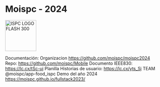 # Moispc - 2024

<img src="https://github.com/user-attachments/assets/0bf52317-646d-4954-be80-caa421b0206d" alt="ISPC LOGO FLASH 300" width="100"/>

Documentación:
Organizacion	https://github.com/moispc/moispc2024
Repo:	https://github.com/moispc/Mobile
Documento IEEE830: 	https://lc.cx/tSc-uj
Planilla Historias de usuario:	https://lc.cx/yts_Sj
TEAM	@moispc/app-food_ispc
Demo del año 2024	https://moispc.github.io/fullstack2023/
